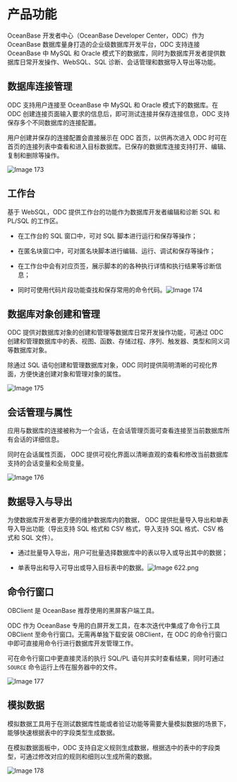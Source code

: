 产品功能 
=========================

OceanBase 开发者中心（OceanBase Developer Center，ODC）作为 OceanBase 数据库量身打造的企业级数据库开发平台，ODC 支持连接 OceanBase 中 MySQL 和 Oracle 模式下的数据库，同时为数据库开发者提供数据库日常开发操作、WebSQL、SQL 诊断、会话管理和数据导入导出等功能。

数据库连接管理 
----------------------------

ODC 支持用户连接至 OceanBase 中 MySQL 和 Oracle 模式下的数据库。在 ODC 创建连接页面输入要求的信息后，即可测试连接并保存连接信息，ODC 支持保存多个不同数据库的连接配置。

用户创建并保存的连接配置会直接展示在 ODC 首页，以供再次进入 ODC 时可在首页的连接列表中查看和进入目标数据库。已保存的数据库连接支持打开、编辑、复制和删除等操作。

![Image 173](https://help-static-aliyun-doc.aliyuncs.com/assets/img/zh-CN/4276328361/p241285.png)

工作台 
------------------------

基于 WebSQL，ODC 提供工作台的功能作为数据库开发者编辑和诊断 SQL 和 PL/SQL 的工作区。

* 在工作台的 SQL 窗口中，可对 SQL 脚本进行运行和保存等操作；

  

* 在匿名块窗口中，可对匿名块脚本进行编辑、运行、调试和保存等操作；

  

* 在工作台中会有对应页签，展示脚本的的各种执行详情和执行结果等诊断信息；

  

* 同时可使用代码片段功能查找和保存常用的命令代码。![Image 174](https://help-static-aliyun-doc.aliyuncs.com/assets/img/zh-CN/4276328361/p241286.png)

  




数据库对象创建和管理 
-------------------------------

ODC 提供对数据库对象的创建和管理等数据库日常开发操作功能，可通过 ODC 创建和管理数据库中的表、视图、函数、存储过程、序列、触发器、类型和同义词等数据库对象。

除通过 SQL 语句创建和管理数据库对象，ODC 同时提供简明清晰的可视化界面，方便快速创建对象和管理对象的属性。

![Image 175](https://help-static-aliyun-doc.aliyuncs.com/assets/img/zh-CN/5086373161/p241287.png)

会话管理与属性 
----------------------------

应用与数据库的连接被称为一个会话，在会话管理页面可查看连接至当前数据库所有会话的详细信息。

同时在会话属性页面， ODC 提供可视化界面以清晰直观的查看和修改当前数据库支持的会话变量和全局变量。

![Image 176](https://help-static-aliyun-doc.aliyuncs.com/assets/img/zh-CN/5086373161/p241289.png)

数据导入与导出 
----------------------------

为使数据库开发者更方便的维护数据库内的数据， ODC 提供批量导入导出和单表导入导出功能（导出支持 SQL 格式和 CSV 格式，导入支持 SQL 格式、CSV 格式和 SQL 文件）。

* 通过批量导入导出，用户可批量选择数据库中的表以导入或导出其中的数据；

  

* 单表导出和导入可导出或导入目标表中的数据。![Image 622.png](https://help-static-aliyun-doc.aliyuncs.com/assets/img/zh-CN/4276328361/p175961.png "Image 622.png")

  






命令行窗口 
--------------------------

OBClient 是 OceanBase 推荐使用的黑屏客户端工具。

ODC 作为 OceanBase 专用的白屏开发工具，在本次迭代中集成了命令行工具 OBClient 至命令行窗口。无需再单独下载安装 OBClient，在 ODC 的命令行窗口中即可直接用命令行进行数据库开发管理工作。

可在命令行窗口中更直接灵活的执行 SQL/PL 语句并实时查看结果，同时可通过 `SOURCE` 命令运行上传在服务器中的文件。

![Image 177](https://help-static-aliyun-doc.aliyuncs.com/assets/img/zh-CN/5086373161/p241291.png)

模拟数据 
-------------------------

模拟数据工具用于在测试数据库性能或者验证功能等需要大量模拟数据的场景下，能够快速根据表中的字段类型生成数据。

在模拟数据面板中，ODC 支持自定义规则生成数据，根据选中的表中的字段类型，可通过修改对应的规则和细则以生成所需的数据。

![Image 178](https://help-static-aliyun-doc.aliyuncs.com/assets/img/zh-CN/5086373161/p241293.png)

